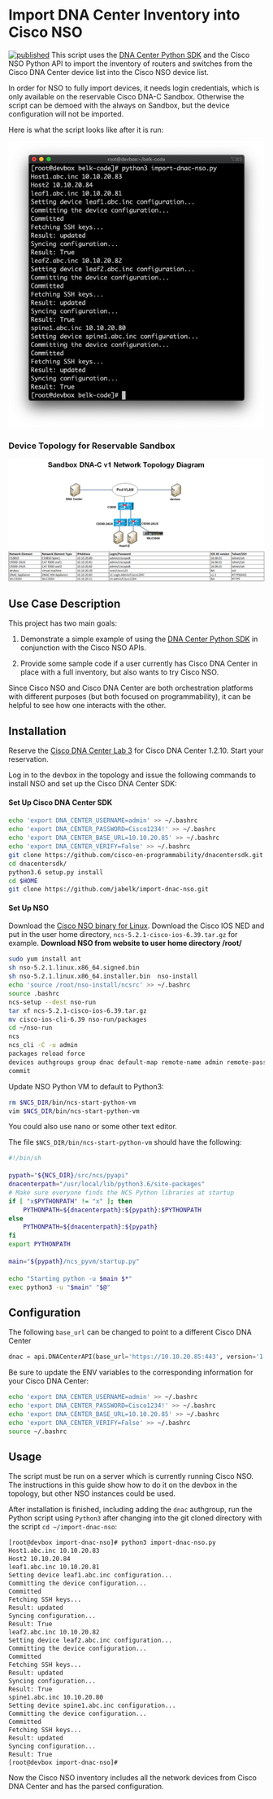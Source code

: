 # Import DNA Center Inventory into Cisco NSO
[![published](https://static.production.devnetcloud.com/codeexchange/assets/images/devnet-published.svg)](https://developer.cisco.com/codeexchange/github/repo/jabelk/import-dnac-nso)
This script uses the [DNA Center Python SDK](https://github.com/cisco-en-programmability/dnacentersdk) and the Cisco NSO Python API to import the inventory of routers and switches from the Cisco DNA Center device list into the Cisco NSO device list. 

In order for NSO to fully import devices, it needs login credentials, which is only available on the reservable Cisco DNA-C Sandbox. Otherwise the script can be demoed with the always on Sandbox, but the device configuration will not be imported. 

 
Here is what the script looks like after it is run:

![Sample Output](sample-output.png)


### Device Topology for Reservable Sandbox

 
![Topology](DNAC-Sandbox-SJC-Sandbox-Public-Info.png)


## Use Case Description

This project has two main goals:

1. Demonstrate a simple example of using the [DNA Center Python SDK](https://github.com/cisco-en-programmability/dnacentersdk) in conjunction with the Cisco NSO APIs.

2. Provide some sample code if a user currently has Cisco DNA Center in place with a full inventory, but also wants to try Cisco NSO. 

Since Cisco NSO and Cisco DNA Center are both orchestration platforms with different purposes (but both focused on programmability), it can be helpful to see how one interacts with the other.

## Installation

Reserve the [Cisco DNA Center Lab 3](https://developer.cisco.com/site/sandbox/) for Cisco DNA Center 1.2.10. Start your reservation.

Log in to the devbox in the topology and issue the following commands to install NSO and set up the Cisco DNA Center SDK:
#### Set Up Cisco DNA Center SDK
```bash
echo 'export DNA_CENTER_USERNAME=admin' >> ~/.bashrc
echo 'export DNA_CENTER_PASSWORD=Cisco1234!' >> ~/.bashrc
echo 'export DNA_CENTER_BASE_URL=10.10.20.85' >> ~/.bashrc
echo 'export DNA_CENTER_VERIFY=False' >> ~/.bashrc
git clone https://github.com/cisco-en-programmability/dnacentersdk.git
cd dnacentersdk/
python3.6 setup.py install
cd $HOME
git clone https://github.com/jabelk/import-dnac-nso.git
```

#### Set Up NSO

Download the [Cisco NSO binary for Linux](https://developer.cisco.com/docs/nso/). Download the Cisco IOS NED and put in the user home directory, `ncs-5.2.1-cisco-ios-6.39.tar.gz` for example. 
**Download NSO from website to user home directory /root/**
```bash
sudo yum install ant
sh nso-5.2.1.linux.x86_64.signed.bin
sh nso-5.2.1.linux.x86_64.installer.bin  nso-install
echo 'source /root/nso-install/ncsrc' >> ~/.bashrc
source .bashrc
ncs-setup --dest nso-run
tar xf ncs-5.2.1-cisco-ios-6.39.tar.gz
mv cisco-ios-cli-6.39 nso-run/packages
cd ~/nso-run
ncs
ncs_cli -C -u admin
packages reload force
devices authgroups group dnac default-map remote-name admin remote-password ciscopsdt
commit
```

Update NSO Python VM to default to Python3:
```bash
rm $NCS_DIR/bin/ncs-start-python-vm
vim $NCS_DIR/bin/ncs-start-python-vm
```
You could also use nano or some other text editor. 

The file `$NCS_DIR/bin/ncs-start-python-vm` should have the following:
```bash
#!/bin/sh

pypath="${NCS_DIR}/src/ncs/pyapi"
dnacenterpath="/usr/local/lib/python3.6/site-packages"
# Make sure everyone finds the NCS Python libraries at startup
if [ "x$PYTHONPATH" != "x" ]; then
    PYTHONPATH=${dnacenterpath}:${pypath}:$PYTHONPATH
else
    PYTHONPATH=${dnacenterpath}:${pypath}
fi
export PYTHONPATH

main="${pypath}/ncs_pyvm/startup.py"

echo "Starting python -u $main $*"
exec python3 -u "$main" "$@"
```

## Configuration

The following `base_url` can be changed to point to a different Cisco DNA Center
```python
dnac = api.DNACenterAPI(base_url='https://10.10.20.85:443', version='1.3.0')
```

Be sure to update the ENV variables to the corresponding information for your Cisco DNA Center:
```bash
echo 'export DNA_CENTER_USERNAME=admin' >> ~/.bashrc
echo 'export DNA_CENTER_PASSWORD=Cisco1234!' >> ~/.bashrc
echo 'export DNA_CENTER_BASE_URL=10.10.20.85' >> ~/.bashrc
echo 'export DNA_CENTER_VERIFY=False' >> ~/.bashrc
source ~/.bashrc
```


## Usage

The script must be run on a server which is currently running Cisco NSO. The instructions in this guide show how to do it on the devbox in the topology, but other NSO instances could be used. 

After installation is finished, including adding the `dnac` authgroup, run the Python script using `Python3` after changing into the git cloned directory with the script `cd ~/import-dnac-nso`:
```
[root@devbox import-dnac-nso]# python3 import-dnac-nso.py
Host1.abc.inc 10.10.20.83
Host2 10.10.20.84
leaf1.abc.inc 10.10.20.81
Setting device leaf1.abc.inc configuration...
Committing the device configuration...
Committed
Fetching SSH keys...
Result: updated
Syncing configuration...
Result: True
leaf2.abc.inc 10.10.20.82
Setting device leaf2.abc.inc configuration...
Committing the device configuration...
Committed
Fetching SSH keys...
Result: updated
Syncing configuration...
Result: True
spine1.abc.inc 10.10.20.80
Setting device spine1.abc.inc configuration...
Committing the device configuration...
Committed
Fetching SSH keys...
Result: updated
Syncing configuration...
Result: True
[root@devbox import-dnac-nso]#
```

Now the Cisco NSO inventory includes all the network devices from Cisco DNA Center and has the parsed configuration. 
